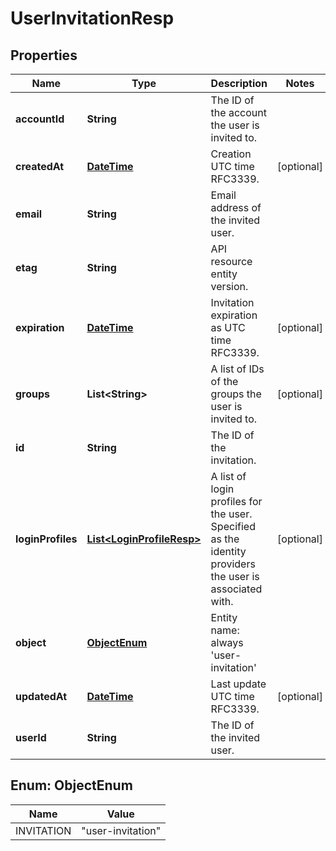 
# UserInvitationResp

## Properties
Name | Type | Description | Notes
------------ | ------------- | ------------- | -------------
**accountId** | **String** | The ID of the account the user is invited to. | 
**createdAt** | [**DateTime**](DateTime.md) | Creation UTC time RFC3339. |  [optional]
**email** | **String** | Email address of the invited user. | 
**etag** | **String** | API resource entity version. | 
**expiration** | [**DateTime**](DateTime.md) | Invitation expiration as UTC time RFC3339. |  [optional]
**groups** | **List&lt;String&gt;** | A list of IDs of the groups the user is invited to. |  [optional]
**id** | **String** | The ID of the invitation. | 
**loginProfiles** | [**List&lt;LoginProfileResp&gt;**](LoginProfileResp.md) | A list of login profiles for the user. Specified as the identity providers the user is associated with. |  [optional]
**object** | [**ObjectEnum**](#ObjectEnum) | Entity name: always &#39;user-invitation&#39; | 
**updatedAt** | [**DateTime**](DateTime.md) | Last update UTC time RFC3339. |  [optional]
**userId** | **String** | The ID of the invited user. | 


<a name="ObjectEnum"></a>
## Enum: ObjectEnum
Name | Value
---- | -----
INVITATION | &quot;user-invitation&quot;



